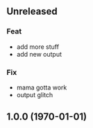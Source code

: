 ## Unreleased

### Feat

- add more stuff
- add new output

### Fix

- mama gotta work
- output glitch

## 1.0.0 (1970-01-01)
